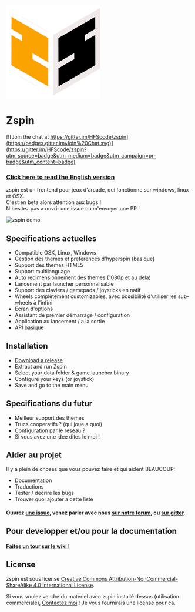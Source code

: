 ![Logo zspin](assets/256.png)
# Zspin
[![Join the chat at https://gitter.im/HFScode/zspin](https://badges.gitter.im/Join%20Chat.svg)](https://gitter.im/HFScode/zspin?utm_source=badge&utm_medium=badge&utm_campaign=pr-badge&utm_content=badge)
### [Click here to read the English version](README.md)    

zspin est un frontend pour jeux d'arcade, qui fonctionne sur windows, linux et OSX.    
C'est en beta alors attention aux bugs !    
N'hesitez pas a ouvrir une issue ou m'envoyer une PR !

![zspin demo](http://zspin.vik.io/static/zspin-small.gif)

## Specifications actuelles

* Compatible OSX, Linux, Windows
* Gestion des themes et preferences d'hyperspin (basique)
* Support des themes HTML5
* Support multilanguage
* Auto redimensionnement des themes (1080p et au dela)
* Lancement par launcher personnalisable
* Support des claviers / gamepads / joysticks en natif
* Wheels complètement customizables, avec possibilité d'utiliser les sub-wheels à l'infini
* Ecran d'options
* Assistant de premier démarrage / configuration
* Application au lancement / a la sortie
* API basique

## Installation

* [Download a release](https://github.com/HFSCode/zspin/releases)
* Extract and run Zspin
* Select your data folder & game launcher binary
* Configure your keys (or joystick)
* Save and go to the main menu

## Specifications du futur

* Meilleur support des themes
* Trucs cooperatifs ? (qui joue a quoi)
* Configuration par le reseau ?
* Si vous avez une idee dites le moi !

## Aider au projet
Il y a plein de choses que vous pouvez faire et qui aident BEAUCOUP:    

* Documentation
* Traductions
* Tester / decrire les bugs
* Trouver quoi ajouter a cette liste

#### Ouvrez [une issue](https://github.com/HFScode/zspin/issues), venez parler avec nous [sur notre forum](http://forum.hfsplay.fr/zspin-f113/), ou [sur gitter](https://gitter.im/HFScode/zspin).

## Pour developper et/ou pour la documentation
#### [Faites un tour sur le wiki !](https://github.com/HFScode/zspin/wiki/)

## License

zspin est sous license [Creative Commons Attribution-NonCommercial-ShareAlike 4.0 International License](http://creativecommons.org/licenses/by-nc-sa/4.0/).

Si vous voulez vendre du materiel avec zspin installé dessus (utilisation commerciale), [Contactez moi](mailto:v@42.am?subject=Je+veux+une+license+!) ! Je vous fournirais une license pour ca.